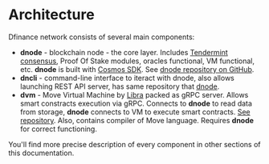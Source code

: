 # Architecture

Dfinance network consists of several main components:

* **dnode** - blockchain node - the core layer. Includes [Tendermint consensus](https://tendermint.com/), Proof Of Stake modules, oracles functional, VM functional, etc. **dnode** is built with [Cosmos SDK](https://github.com/cosmos/cosmos-sdk). See [dnode repository on GitHub](https://github.com/dfinance/dnode).
* **dncli** - command-line interface to iteract with dnode, also allows launching REST API server, has same repository that [dnode](https://github.com/dfinance/dnode).
* **dvm** - Move Virtual Machine by [Libra](https://developers.libra.org/) packed as gRPC server. Allows smart constracts execution via gRPC. Connects to **dnode** to read data from storage, **dnode** connects to VM to execute smart contracts. [See repository](https://github.com/dfinance/dvm). Also, contains compiler of Move language. Requires **dnode** for correct functioning.

You'll find more precise description of every component in other sections of this documentation.
